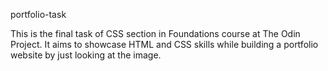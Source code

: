 portfolio-task

This is the final task of CSS section in Foundations course at The Odin Project. It aims to showcase HTML and CSS skills while building a portfolio website by just looking at the image.
